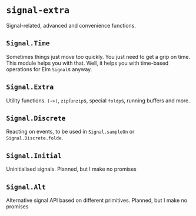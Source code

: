 `signal-extra`
==============

Signal-related, advanced and convenience functions. 

`Signal.Time`
-------------
Sometimes things just move too quickly. You just need to get a grip on
time. This module helps you with that. Well, it helps you with
time-based operations for Elm `Signal`s anyway.

`Signal.Extra`
--------------
Utility functions. `(~>)`, `zip`/`unzip`s, special `foldp`s, running
buffers and more. 

`Signal.Discrete`
-----------------
Reacting on events, to be used in `Signal.sampleOn` or
`Signal.Discrete.folde`. 

`Signal.Initial`
----------------
Uninitialised signals. Planned, but I make no promises

`Signal.Alt`
------------
Alternative signal API based on different primitives. Planned, but I
make no promises
